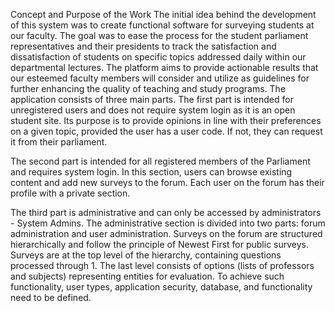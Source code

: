 Concept and Purpose of the Work
The initial idea behind the development of this system was to create functional software for surveying students at our faculty. The goal was to ease the process for the student parliament representatives and their presidents to track the satisfaction and dissatisfaction of students on specific topics addressed daily within our departmental lectures. The platform aims to provide actionable results that our esteemed faculty members will consider and utilize as guidelines for further enhancing the quality of teaching and study programs.
The application consists of three main parts. The first part is intended for unregistered users and does not require system login as it is an open student site. Its purpose is to provide opinions in line with their preferences on a given topic, provided the user has a user code. If not, they can request it from their parliament.

The second part is intended for all registered members of the Parliament and requires system login. In this section, users can browse existing content and add new surveys to the forum. Each user on the forum has their profile with a private section.

The third part is administrative and can only be accessed by administrators - System Admins. The administrative section is divided into two parts: forum administration and user administration. Surveys on the forum are structured hierarchically and follow the principle of Newest First for public surveys. Surveys are at the top level of the hierarchy, containing questions processed through 1. The last level consists of options (lists of professors and subjects) representing entities for evaluation. To achieve such functionality, user types, application security, database, and functionality need to be defined.

